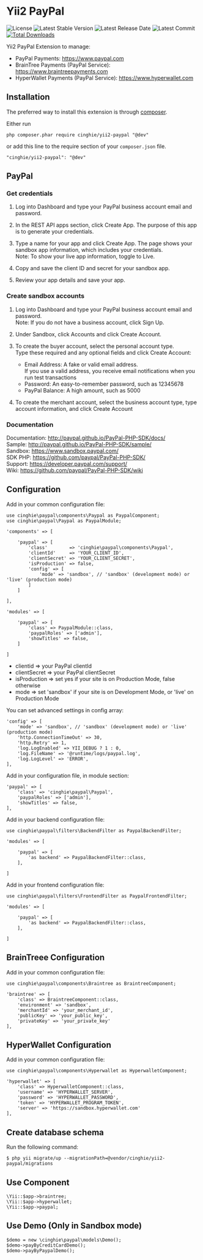 # Yii2 PayPal

![License](https://img.shields.io/packagist/l/cinghie/yii2-paypal.svg)
![Latest Stable Version](https://img.shields.io/github/release/cinghie/yii2-paypal.svg)
![Latest Release Date](https://img.shields.io/github/release-date/cinghie/yii2-paypal.svg)
![Latest Commit](https://img.shields.io/github/last-commit/cinghie/yii2-paypal.svg)
[![Total Downloads](https://img.shields.io/packagist/dt/cinghie/yii2-paypal.svg)](https://packagist.org/packages/cinghie/yii2-paypal)

Yii2 PayPal Extension to manage: 

 - PayPal Payments: https://www.paypal.com
 - BrainTree Payments (PayPal Service): https://www.braintreepayments.com
 - HyperWallet Payments (PayPal Service): https://www.hyperwallet.com

## Installation

The preferred way to install this extension is through [composer](http://getcomposer.org/download/).

Either run

```
php composer.phar require cinghie/yii2-paypal "@dev"
```

or add this line to the require section of your `composer.json` file.

```
"cinghie/yii2-paypal": "@dev"
```

## PayPal

### Get credentials

1. Log into Dashboard and type your PayPal business account email and password.

2. In the REST API apps section, click Create App. The purpose of this app is to generate your credentials.

3. Type a name for your app and click Create App. The page shows your sandbox app information, which includes your credentials.  
Note: To show your live app information, toggle to Live.

4. Copy and save the client ID and secret for your sandbox app.

5. Review your app details and save your app.

### Create sandbox accounts

1. Log into Dashboard and type your PayPal business account email and password.  
Note: If you do not have a business account, click Sign Up.

2. Under Sandbox, click Accounts and click Create Account.

3. To create the buyer account, select the personal account type.  
Type these required and any optional fields and click Create Account:  
  
   - Email Address: A fake or valid email address.  
   If you use a valid address, you receive email notifications when you run test transactions    
   - Password: An easy-to-remember password, such as 12345678  
   - PayPal Balance: A high amount, such as 5000  

4. To create the merchant account, select the business account type, type account information, and click Create Account  

### Documentation

Documentation: http://paypal.github.io/PayPal-PHP-SDK/docs/   
Sample: http://paypal.github.io/PayPal-PHP-SDK/sample/    
Sandbox: https://www.sandbox.paypal.com/  
SDK PHP: https://github.com/paypal/PayPal-PHP-SDK/  
Support: https://developer.paypal.com/support/  
Wiki: https://github.com/paypal/PayPal-PHP-SDK/wiki  

## Configuration

Add in your common configuration file:

```
use cinghie\paypal\components\Paypal as PaypalComponent;
use cinghie\paypal\Paypal as PaypalModule;

'components' => [

    'paypal' => [
    	'class'        => 'cinghie\paypal\components\Paypal',
    	'clientId'     => 'YOUR_CLIENT_ID',
    	'clientSecret' => 'YOUR_CLIENT_SECRET',
    	'isProduction' => false,
    	'config' => [
    		'mode' => 'sandbox', // 'sandbox' (development mode) or 'live' (production mode)
    	]
    ]
    
],

'modules' => [

    'paypal' => [ 
    	'class' => PaypalModule::class, 
    	'paypalRoles' => ['admin'],
    	'showTitles' => false,
    ]
    
]
```

<ul>
  <li>clientid => your PayPal clientId</li>
  <li>clientSecret => your PayPal clientSecret</li>
  <li>isProduction => set yes if your site is on Production Mode, false otherwise</li>
  <li>mode => set 'sandbox' if your site is on Development Mode, or 'live' on Production Mode</li>
</ul>

You can set advanced settings in config array:

```
'config' => [
	'mode' => 'sandbox', // 'sandbox' (development mode) or 'live' (production mode)
	'http.ConnectionTimeOut' => 30,
	'http.Retry' => 1,
	'log.LogEnabled' => YII_DEBUG ? 1 : 0,
	'log.FileName' => '@runtime/logs/paypal.log',
	'log.LogLevel' => 'ERROR',
],
```

Add in your configuration file, in module section:

```
'paypal' => [
	'class' => 'cinghie\paypal\Paypal',
	'paypalRoles' => ['admin'],
	'showTitles' => false,
],
```

Add in your backend configuration file:

```
use cinghie\paypal\filters\BackendFilter as PaypalBackendFilter;

'modules' => [

    'paypal' => [
        'as backend' => PaypalBackendFilter::class,
    ],    

]
```

Add in your frontend configuration file:

```
use cinghie\paypal\filters\FrontendFilter as PaypalFrontendFilter;

'modules' => [

    'paypal' => [
        'as backend' => PaypalBackendFilter::class,
    ],  

]
```

## BrainTreee Configuration

Add in your common configuration file:

```
use cinghie\paypal\components\Braintree as BraintreeComponent;

'braintree' => [
	'class' => BraintreeComponent::class,
	'environment' => 'sandbox',
	'merchantId' => 'your_merchant_id',
	'publicKey' => 'your_public_key',
	'privateKey' => 'your_private_key'
],
```

## HyperWallet Configuration

Add in your common configuration file:

```
use cinghie\paypal\components\Hyperwallet as HyperwalletComponent;

'hyperwallet' => [
	'class' => HyperwalletComponent::class,
	'username' => 'HYPERWALLET_SERVER',
	'password' => 'HYPERWALLET_PASSWORD',
	'token' => 'HYPERWALLET_PROGRAM_TOKEN',
	'server' => 'https://sandbox.hyperwallet.com'
],
```

## Create database schema

Run the following command:

```
$ php yii migrate/up --migrationPath=@vendor/cinghie/yii2-paypal/migrations
```

## Use Component

```
\Yii::$app->braintree;
\Yii::$app->hyperwallet;
\Yii::$app->paypal;
```

## Use Demo (Only in Sandbox mode)

```
$demo = new \cinghie\paypal\models\Demo();
$demo->payByCreditCardDemo();
$demo->payByPaypalDemo();
```
